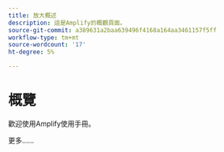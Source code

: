 ```yaml
---
title: 放大概述
description: 這是Amplify的概觀頁面。
source-git-commit: a389631a2baa639496f4168a164aa3461157f5ff
workflow-type: tm+mt
source-wordcount: '17'
ht-degree: 5%

---
```



# 概覽

歡迎使用Amplify使用手冊。

更多……

<!--
This is the landing page of the user guide. It should be the first list item in the TOC.md file.

See other user landing pages to get ideas.
-->
